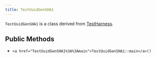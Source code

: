 ```yaml
---
title: TestUuidGenSHA1
---
```


`TestUuidGenSHA1` is a class derived from <a href="TestHarness">TestHarness</a>.

## Public Methods

* `<a href="TestUuidGenSHA1%3A%3Amain">TestUuidGenSHA1::main</a>()`

